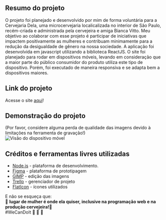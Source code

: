## Resumo do projeto
O projeto foi planejado e desenvolvido por mim de forma voluntária para a Cervejaria Dela, uma microcervejaria localicalizada no interior de São Paulo, recém-criada e administrada pela cervejeira e amiga Bianca Vitto. Meu objetivo ao colaborar com esse projeto é participar de iniciativas que impactem positivamente as mulheres e contribuam minimamente para a redução da desigualdade de gênero na nossa sociedade. A aplicação foi desenvolvida em  javascript utilizando a biblioteca ReactJS. O site foi planejado para rodar em dispositivos móveis, levando em consideração que a maior parte do público consumidor do produto utiliza este tipo de dispositivo. Porém, foi executado de maneira responsiva e se adapta bem a dispositivos maiores.

## Link do projeto
Acesse o site [aqui](https://cerveja-dela.web.app/)!


## Demonstração do projeto
(Por favor, considere alguma perda de qualidade das imagens devido à limitações na ferramenta de gravação!)</br>
![Visão do dispositivo móvel](src/assets/demo_dela.gif)

## Créditos e ferramentas livres utilizadas
* [Node.js](https://nodejs.org/en/) - plataforma de desenvolvimento.
* [Figma](https://www.figma.com/) - plataforma de prototipagem
* [GIMP](https://www.gimp.org/) - edição das imagens
* [Trello](https://trello.com/pt-BR) - gerenciador de projeto
* [FlatIcon](https://www.flaticon.com/) - ícones utilizados

E não se esqueça que: </br>
:pushpin: __lugar de mulher é onde ela quiser, inclusive na programação web e na produção cervejeira!__:pushpin: 
</br>#WeCanDoIt :muscle: :beers: :raising_hand: 
